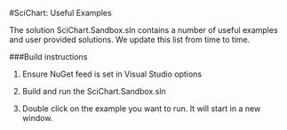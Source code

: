 #SciChart: Useful Examples

The solution SciChart.Sandbox.sln contains a number of useful examples and user provided solutions. We update this list from time to time. 

###Build instructions

1. Ensure NuGet feed is set in Visual Studio options 

2. Build and run the SciChart.Sandbox.sln

3. Double click on the example you want to run. It will start in a new window. 
